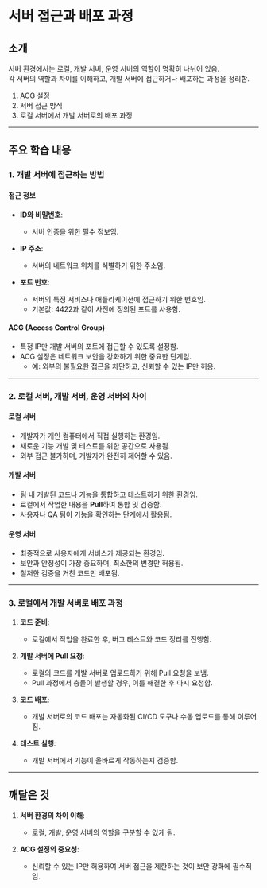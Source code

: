 # 서버 접근과 배포 과정

## 소개

서버 환경에서는 로컬, 개발 서버, 운영 서버의 역할이 명확히 나뉘어 있음.   
각 서버의 역할과 차이를 이해하고, 개발 서버에 접근하거나 배포하는 과정을 정리함.               
1. ACG 설정
2. 서버 접근 방식
3. 로컬 서버에서 개발 서버로의 배포 과정

---

## 주요 학습 내용

### 1. 개발 서버에 접근하는 방법

#### 접근 정보
- **ID와 비밀번호**:
  - 서버 인증을 위한 필수 정보임.

- **IP 주소**:
  - 서버의 네트워크 위치를 식별하기 위한 주소임.

- **포트 번호**:
  - 서버의 특정 서비스나 애플리케이션에 접근하기 위한 번호임.
  - 기본값: 4422과 같이 사전에 정의된 포트를 사용함.


#### ACG (Access Control Group)
- 특정 IP만 개발 서버의 포트에 접근할 수 있도록 설정함.
- ACG 설정은 네트워크 보안을 강화하기 위한 중요한 단계임.
  - 예: 외부의 불필요한 접근을 차단하고, 신뢰할 수 있는 IP만 허용.

---

### 2. 로컬 서버, 개발 서버, 운영 서버의 차이

#### 로컬 서버
- 개발자가 개인 컴퓨터에서 직접 실행하는 환경임.
- 새로운 기능 개발 및 테스트를 위한 공간으로 사용됨.
- 외부 접근 불가하며, 개발자가 완전히 제어할 수 있음.

#### 개발 서버
- 팀 내 개발된 코드나 기능을 통합하고 테스트하기 위한 환경임.
- 로컬에서 작업한 내용을 **Pull**하여 통합 및 검증함.
- 사용자나 QA 팀이 기능을 확인하는 단계에서 활용됨.

#### 운영 서버
- 최종적으로 사용자에게 서비스가 제공되는 환경임.
- 보안과 안정성이 가장 중요하며, 최소한의 변경만 허용됨.
- 철저한 검증을 거친 코드만 배포됨.

---

### 3. 로컬에서 개발 서버로 배포 과정

1. **코드 준비**:
   - 로컬에서 작업을 완료한 후, 버그 테스트와 코드 정리를 진행함.

2. **개발 서버에 Pull 요청**:
   - 로컬의 코드를 개발 서버로 업로드하기 위해 Pull 요청을 보냄.
   - Pull 과정에서 충돌이 발생할 경우, 이를 해결한 후 다시 요청함.

3. **코드 배포**:
   - 개발 서버로의 코드 배포는 자동화된 CI/CD 도구나 수동 업로드를 통해 이루어짐.

4. **테스트 실행**:
   - 개발 서버에서 기능이 올바르게 작동하는지 검증함.

---

## 깨달은 것

1. **서버 환경의 차이 이해**:
   - 로컬, 개발, 운영 서버의 역할을 구분할 수 있게 됨.

2. **ACG 설정의 중요성**:
   - 신뢰할 수 있는 IP만 허용하여 서버 접근을 제한하는 것이 보안 강화에 필수적임.

